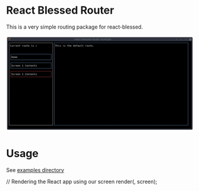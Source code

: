 # React Blessed Router

This is a very simple routing package for react-blessed.

![GitHub Logo](examples/img/example.gif)

# Usage

See [examples directory](examples/)

// Rendering the React app using our screen
render(<App />, screen);

```

```
